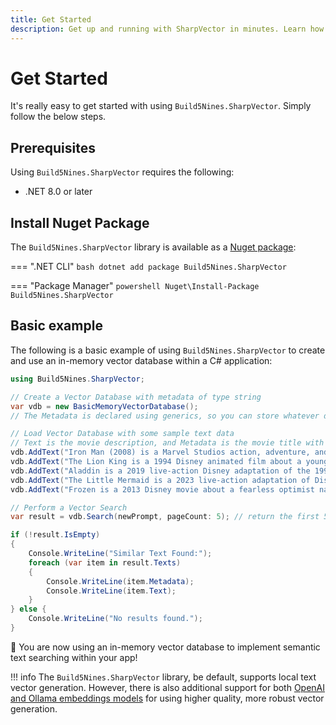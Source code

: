```yaml
---
title: Get Started
description: Get up and running with SharpVector in minutes. Learn how to install, initialize, and begin storing and searching vectorized text data.
---
```

# Get Started

It's really easy to get started with using `Build5Nines.SharpVector`. Simply follow the below steps.

## Prerequisites

Using `Build5Nines.SharpVector` requires the following:

- .NET 8.0 or later

## Install Nuget Package

The `Build5Nines.SharpVector` library is available as a [Nuget package](https://www.nuget.org/packages/Build5Nines.SharpVector):

=== ".NET CLI"
    ```bash
    dotnet add package Build5Nines.SharpVector
    ```

=== "Package Manager"
    ```powershell
    Nuget\Install-Package Build5Nines.SharpVector
    ```

## Basic example

The following is a basic example of using `Build5Nines.SharpVector` to create and use an in-memory vector database within a C# application:

```csharp
using Build5Nines.SharpVector;

// Create a Vector Database with metadata of type string
var vdb = new BasicMemoryVectorDatabase();
// The Metadata is declared using generics, so you can store whatever data you need there.

// Load Vector Database with some sample text data
// Text is the movie description, and Metadata is the movie title with release year in this example
vdb.AddText("Iron Man (2008) is a Marvel Studios action, adventure, and sci-fi movie about Tony Stark (Robert Downey Jr.), a billionaire inventor and weapons developer who is kidnapped by terrorists and forced to build a weapon. Instead, Tony uses his ingenuity to build a high-tech suit of armor and escape, becoming the superhero Iron Man. He then returns to the United States to refine the suit and use it to fight crime and terrorism.", "Iron Man (2008)");
vdb.AddText("The Lion King is a 1994 Disney animated film about a young lion cub named Simba who is the heir to the throne of an African savanna.", "The Lion King (1994)");
vdb.AddText("Aladdin is a 2019 live-action Disney adaptation of the 1992 animated classic of the same name about a street urchin who finds a magic lamp and uses a genie's wishes to become a prince so he can marry Princess Jasmine.", "Alladin (2019)");
vdb.AddText("The Little Mermaid is a 2023 live-action adaptation of Disney's 1989 animated film of the same name. The movie is about Ariel, the youngest of King Triton's daughters, who is fascinated by the human world and falls in love with Prince Eric.", "The Little Mermaid");
vdb.AddText("Frozen is a 2013 Disney movie about a fearless optimist named Anna who sets off on a journey to find her sister Elsa, whose icy powers have trapped their kingdom in eternal winter.", "Frozen (2013)");

// Perform a Vector Search
var result = vdb.Search(newPrompt, pageCount: 5); // return the first 5 results

if (!result.IsEmpty)
{
    Console.WriteLine("Similar Text Found:");
    foreach (var item in result.Texts)
    {
        Console.WriteLine(item.Metadata);
        Console.WriteLine(item.Text);
    }
} else {
    Console.WriteLine("No results found.");
}
```

🚀 You are now using an in-memory vector database to implement semantic text searching within your app!

!!! info
    The `Build5Nines.SharpVector` library, be default, supports local text vector generation. However, there is also additional support for both [OpenAI and Ollama embeddings models](../embeddings) for using higher quality, more robust vector generation.
